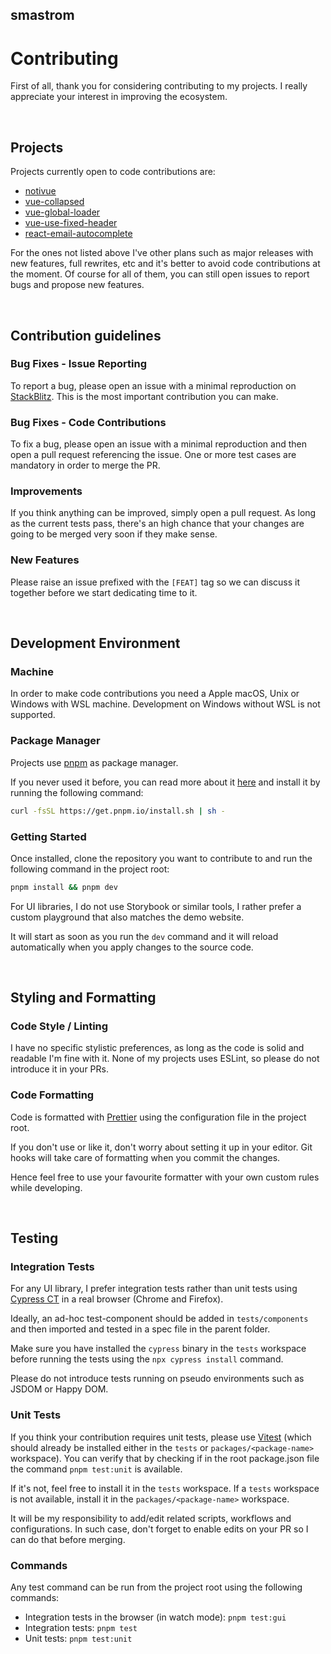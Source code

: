 ## smastrom

# Contributing

First of all, thank you for considering contributing to my projects. I really appreciate your interest in improving the ecosystem.

<br />

## Projects

Projects currently open to code contributions are:

- [notivue](https://github.com/smastrom/notivue)
- [vue-collapsed](https://github.com/smastrom/vue-collapsed)
- [vue-global-loader](https://github.com/smastrom/vue-global-loader)
- [vue-use-fixed-header](https://github.com/smastrom/vue-use-fixed-header)
- [react-email-autocomplete](https://github.com/smastrom/react-email-autocomplete)

For the ones not listed above I've other plans such as major releases with new features, full rewrites, etc and it's better to avoid code contributions at the moment. Of course for all of them, you can still open issues to report bugs and propose new features.

<br />

## Contribution guidelines

### Bug Fixes - Issue Reporting

To report a bug, please open an issue with a minimal reproduction on [StackBlitz](https://stackblitz.com/). This is the most important contribution you can make.

### Bug Fixes - Code Contributions

To fix a bug, please open an issue with a minimal reproduction and then open a pull request referencing the issue. One or more test cases are mandatory in order to merge the PR.

### Improvements

If you think anything can be improved, simply open a pull request. As long as the current tests pass, there's an high chance that your changes are going to be merged very soon if they make sense.

### New Features

Please raise an issue prefixed with the `[FEAT]` tag so we can discuss it together before we start dedicating time to it.

<br />

## Development Environment

### Machine

In order to make code contributions you need a Apple macOS, Unix or Windows with WSL machine. Development on Windows without WSL is not supported.

### Package Manager

Projects use [pnpm](https://pnpm.io/it/) as package manager.

If you never used it before, you can read more about it [here](https://pnpm.io/) and install it by running the following command:

```bash
curl -fsSL https://get.pnpm.io/install.sh | sh -
```

### Getting Started

Once installed, clone the repository you want to contribute to and run the following command in the project root:

```bash
pnpm install && pnpm dev
```

For UI libraries, I do not use Storybook or similar tools, I rather prefer a custom playground that also matches the demo website.

It will start as soon as you run the `dev` command and it will reload automatically when you apply changes to the source code.

<br />

## Styling and Formatting

### Code Style / Linting

I have no specific stylistic preferences, as long as the code is solid and readable I'm fine with it. None of my projects uses ESLint, so please do not introduce it in your PRs.

### Code Formatting

Code is formatted with [Prettier](https://prettier.io/) using the configuration file in the project root.

If you don't use or like it, don't worry about setting it up in your editor. Git hooks will take care of formatting when you commit the changes.

Hence feel free to use your favourite formatter with your own custom rules while developing.

<br />

## Testing

### Integration Tests

For any UI library, I prefer integration tests rather than unit tests using
[Cypress CT](https://docs.cypress.io/guides/component-testing/overview) in a real browser (Chrome and Firefox).

Ideally, an ad-hoc test-component should be added in `tests/components` and then imported and tested in a spec file in the parent folder.

Make sure you have installed the `cypress` binary in the `tests` workspace before running the tests using the `npx cypress install` command.

Please do not introduce tests running on pseudo environments such as JSDOM or Happy DOM.

### Unit Tests

If you think your contribution requires unit tests, please use [Vitest](https://vitest.dev/) (which should already be installed either in the `tests` or `packages/<package-name>` workspace). You can verify that by checking if in the root package.json file the command `pnpm test:unit` is available.

If it's not, feel free to install it in the `tests` workspace. If a `tests` workspace is not available, install it in the `packages/<package-name>` workspace.

It will be my responsibility to add/edit related scripts, workflows and configurations. In such case, don't forget to enable edits on your PR so I can do that before merging.

### Commands

Any test command can be run from the project root using the following commands:

- Integration tests in the browser (in watch mode): `pnpm test:gui`
- Integration tests: `pnpm test`
- Unit tests: `pnpm test:unit`
